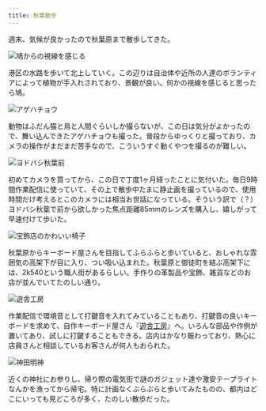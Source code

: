 ```yaml
---
title: 秋葉散歩
---
```

週末、気候が良かったので秋葉原まで散歩してきた。

![](https://lh6.googleusercontent.com/Dk3ij2U_oMBQOrw5hotGf1MmRCHGfQNuleKPZbABUY4QVWuDMq8w6qnvvdk696vXwX6TPAuompBO_9cM7kyeqJRgC537ZaN8z2l8t1eRqyNeLj5DZI0uJScsUbczNWuvLICV2y1Lcf0Toxp3UgAkbkg "鳩からの視線を感じる")

港区の水路を歩いて北上していく。この辺りは自治体や近所の人達のボランティアによって植物が手入れされており、景観が良い。何かの視線を感じると思ったら鳩。

![](https://lh4.googleusercontent.com/E9kCKxoq-zTc2pHIHSbkuItrnt7PKx4VrXyPxOi1H-MwRznJjLK-BOwcxGti0tyfv6tVhUzX5erW_CwlpZo3U5Cbw_9EduK2Tho39XzRj1Q1VahAl93P1FllRwt8n9MB5Xa-uyweRgH375bhNhyCbWM "アゲハチョウ")

動物はふだん猫と鳥と人間ぐらいしか撮らないが、この日は気分がよかったので、舞い込んできたアゲハチョウも撮った。普段からゆっくりと撮っており、カメラの操作がまだまだ苦手なので、こういうすぐ動くやつを撮るのが難しい。

![](https://lh6.googleusercontent.com/jIGh6x2_RESY1Iz1674QiCRTUz1CnGAJMoTx6bzv8kFbzPbxB4EtWueCk0WVC8OiavtREFx5zx0-g5ksMqskYXT4xyvxJcT2-7MqvBS14xMMnyTe1dYaimfEdpH3zClaktHVdMpobZZfP8g9UA1UBeU "ヨドバシ秋葉前")

初めてカメラを買ってから、この日で丁度1ヶ月経ったことに気付いた。毎日9時間作業配信に使っていて、その上で散歩中たまに静止画を撮っているので、使用時間だけ考えるとこのカメラには相当お世話になっている。そういう訳で（？）ヨドバシ秋葉で前から欲しかった焦点距離85mmのレンズを購入し、嬉しがって早速付けて歩いた。

![](https://lh4.googleusercontent.com/urTD7s2iwcz1LplWHF4mcS84EcTlI3ZxEnabATfqYj-YeM9aWlOOiSQMQYEdLNzDybH6GIDBFMzcJIgNy7LKBT9dhbrnd0xJATw9T0_t7kkA-JBRMSQEpZgry9PoKAjrxJHXe7B9pKe5Vs-5Ceye7rE "宝飾店のかわいい椅子")

秋葉原からキーボード屋さんを目指してふらふらと歩いていると、おしゃれな雰囲気の高架下が目に入り、つい吸い込まれた。秋葉原と御徒町を結ぶ高架下には、2k540という職人街があるらしい。手作りの革製品や宝飾、雑貨などのお店が並んでいてたのしい通り。

![](https://lh5.googleusercontent.com/qaVJH6pn4WWk-2iREG4d8Q_Y4rWYHwMwc6zOkdE6NDnfde213f9RqqB8HdoohaQJGekXdeCA56I8410qSqTk9eCodd1KiO7oqwWlhhSvbDd68Rz99mBf-XkajfpcQAqF5CjZvXcnxnvpJJg3EJAQ1F0 "遊舎工房")

作業配信で環境音として打鍵音を入れてみていることもあり、打鍵音の良いキーボードを求めて、自作キーボード屋さん『[遊舎工房](https://yushakobo.jp/)』へ。いろんな部品や作例が置いてあり、試しに打鍵することもできる。店内はかなり賑わっており、熱心に店員さんと相談しているお客さんが何人もおられた。

![](https://lh3.googleusercontent.com/BPgG485Bf093YdmCa6uIJ-7rreqzfrWxnsorhRC48V6OPBtflazCknMnR00wQ6ppCWHg6i7lLa_c3245DaSm-8kQVwoZsMACm9X78r_zA4Rdrp85IUurG8zvIXqyUHoZeImRGweYb14lmnHcWBq1ClU "神田明神")

近くの神社にお参りし、帰り際の電気街で謎のガジェット達や激安テープライトなんかを漁ってから帰宅。特に計画なくぶらぶらと歩いてみたものの、都内はどこにいっても見どころが多く、たのしい散歩だった。
